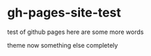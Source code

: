 # gh-pages-site-test
test of github pages
here are some more words

theme now something else completely
